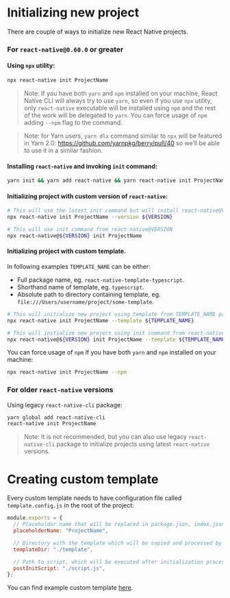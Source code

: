 # Initializing new project

There are couple of ways to initialize new React Native projects.

### For `react-native@0.60.0` or greater

#### Using `npx` utility:

```sh
npx react-native init ProjectName
```

> Note: If you have both `yarn` and `npm` installed on your machine, React Native CLI will always try to use `yarn`, so even if you use `npx` utility, only `react-native` executable will be installed using `npm` and the rest of the work will be delegated to `yarn`. You can force usage of `npm` adding `--npm` flag to the command.

> Note: for Yarn users, `yarn dlx` command similar to `npx` will be featured in Yarn 2.0: https://github.com/yarnpkg/berry/pull/40 so we’ll be able to use it in a similar fashion.

#### Installing `react-native` and invoking `init` command:

```sh
yarn init && yarn add react-native && yarn react-native init ProjectName
```

#### Initializing project with custom version of `react-native`:

```sh
# This will use the latest init command but will install react-native@VERSION and use its template
npx react-native init ProjectName --version ${VERSION}

# This will use init command from react-native@VERSION
npx react-native@${VERSION} init ProjectName
```

#### Initializing project with custom template.

In following examples `TEMPLATE_NAME` can be either:
- Full package name, eg. `react-native-template-typescript`.
- Shorthand name of template, eg. `typescript`.
- Absolute path to directory containing template, eg. `file:///Users/username/project/some-template`.

```sh
# This will initialize new project using template from TEMPLATE_NAME package
npx react-native init ProjectName --template ${TEMPLATE_NAME}

# This will initialize new project using init command from react-native@VERSION but will use TEMPLATE_NAME custom template
npx react-native@${VERSION} init ProjectName --template ${TEMPLATE_NAME}
```

You can force usage of `npm` if you have both `yarn` and `npm` installed on your machine:
```sh
npx react-native init ProjectName --npm
```

### For older `react-native` versions

Using legacy `react-native-cli` package:

```sh
yarn global add react-native-cli
react-native init ProjectName
```

> Note: It is not recommended, but you can also use legacy `react-native-cli` package to initialize projects using latest `react-native` versions.

# Creating custom template

Every custom template needs to have configuration file called `template.config.js` in the root of the project:

```js
module.exports = {
  // Placeholder name that will be replaced in package.json, index.json, android/, ios/ for a project name.
  placeholderName: "ProjectName",

  // Directory with the template which will be copied and processed by React Native CLI. Template directory should have package.json with all dependencies specified, including `react-native`.
  templateDir: "./template",

  // Path to script, which will be executed after initialization process, but before installing all the dependencies specified in the template.
  postInitScript: "./script.js",
};
```

You can find example custom template [here](https://github.com/Esemesek/react-native-new-template).
